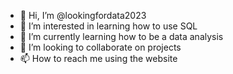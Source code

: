 - 👋 Hi, I’m @lookingfordata2023
- 👀 I’m interested in learning how to use SQL
- 🌱 I’m currently learning how to be a data analysis 
- 💞️ I’m looking to collaborate on projects
- 📫 How to reach me using the website

<!---
lookingfordata2023/lookingfordata2023 is a ✨ special ✨ repository because its `README.md` (this file) appears on your GitHub profile.
You can click the Preview link to take a look at your changes.
--->
